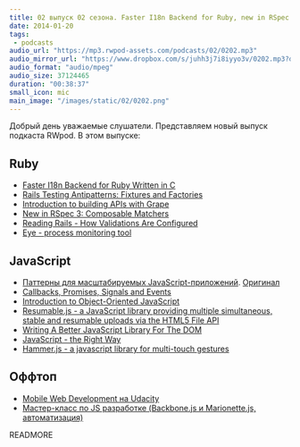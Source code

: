 ```yaml
---
title: 02 выпуск 02 сезона. Faster I18n Backend for Ruby, new in RSpec 3, Eye, Resumable.js, Hammer.js и прочее
date: 2014-01-20
tags:
 - podcasts
audio_url: "https://mp3.rwpod-assets.com/podcasts/02/0202.mp3"
audio_mirror_url: "https://www.dropbox.com/s/juhh3j7i8iyyo3v/0202.mp3?dl=1"
audio_format: "audio/mpeg"
audio_size: 37124465
duration: "00:38:37"
small_icon: mic
main_image: "/images/static/02/0202.png"
---
```


Добрый день уважаемые слушатели. Представляем новый выпуск подкаста RWpod. В этом выпуске:

## Ruby

 - [Faster I18n Backend for Ruby Written in C](http://instructure.github.io/blog/2014/01/07/faster-ruby-i18n-backend-written-in-c/)
 - [Rails Testing Antipatterns: Fixtures and Factories](https://semaphoreapp.com/blog/2014/01/14/rails-testing-antipatterns-fixtures-and-factories.html)
 - [Introduction to building APIs with Grape](http://codetunes.com/2014/introduction-to-building-apis-with-grape/)
 - [New in RSpec 3: Composable Matchers](http://myronmars.to/n/dev-blog/2014/01/new-in-rspec-3-composable-matchers)
 - [Reading Rails - How Validations Are Configured](http://monkeyandcrow.com/blog/reading_rails_validations/)
 - [Eye - process monitoring tool](https://github.com/kostya/eye)

## JavaScript

 - [Паттерны для масштабируемых JavaScript-приложений](http://largescalejs.ru/). [Оригинал](http://addyosmani.com/largescalejavascript/)
 - [Callbacks, Promises, Signals and Events](http://blog.millermedeiros.com/callbacks-promises-signals-and-events/)
 - [Introduction to Object-Oriented JavaScript](https://developer.mozilla.org/en-US/docs/Web/JavaScript/Introduction_to_Object-Oriented_JavaScript)
 - [Resumable.js - a JavaScript library providing multiple simultaneous, stable and resumable uploads via the HTML5 File API](http://resumablejs.com/)
 - [Writing A Better JavaScript Library For The DOM](http://www.responsivejavascript.com/)
 - [JavaScript - the Right Way](http://jstherightway.org/)
 - [Hammer.js - a javascript library for multi-touch gestures](http://eightmedia.github.io/hammer.js/)

## Оффтоп

 - [Mobile Web Development на Udacity](https://www.udacity.com/course/cs256)
 - [Мастер-класс по JS разработке (Backbone.js и Marionette.js, автоматизация)](http://www.smartme.com.ua/workshops/razrabotka-veb-prilozheniy-s-ispolzovaniem-coffeescript-i-backbonejs-0)

READMORE

